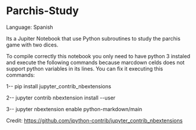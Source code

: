 # Parchis-Study
Language: Spanish

Its a Jupiter Notebook that use Python subroutines to study the parchis game with two dices.

To compile correctly this notebook you only need to have python 3 instaled and execute the following commands because marcdown celds does not support python variables in its lines. You can fix it executing this commands:

1-- pip install jupyter_contrib_nbextensions

2-- jupyter contrib nbextension install --user

3-- jupyter nbextension enable python-markdown/main

Credit: https://github.com/ipython-contrib/jupyter_contrib_nbextensions
